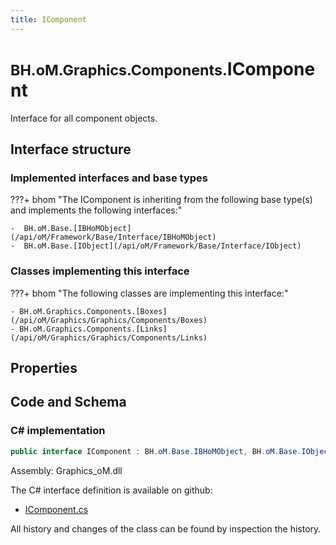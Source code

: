 ```yaml
---
title: IComponent
---
```


# <small>BH.oM.Graphics.Components.</small>**IComponent**

Interface for all component objects.

## Interface structure

### Implemented interfaces and base types

???+ bhom "The IComponent is inheriting from the following base type(s) and implements the following interfaces:"

    -  BH.oM.Base.[IBHoMObject](/api/oM/Framework/Base/Interface/IBHoMObject)
    -  BH.oM.Base.[IObject](/api/oM/Framework/Base/Interface/IObject)


### Classes implementing this interface

???+ bhom "The following classes are implementing this interface:"

    - BH.oM.Graphics.Components.[Boxes](/api/oM/Graphics/Graphics/Components/Boxes)
    - BH.oM.Graphics.Components.[Links](/api/oM/Graphics/Graphics/Components/Links)


## Properties

## Code and Schema

### C# implementation

``` C# title="C#"
public interface IComponent : BH.oM.Base.IBHoMObject, BH.oM.Base.IObject
```

Assembly: Graphics_oM.dll

The C# interface definition is available on github:

- [IComponent.cs](https://github.com/BHoM/BHoM/blob/develop/Graphics_oM/Components\IComponent.cs)

All history and changes of the class can be found by inspection the history.

